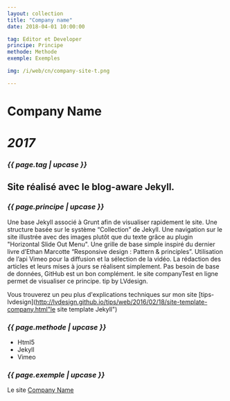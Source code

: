 ```yaml
---
layout: collection
title: "Company name"
date: 2018-04-01 10:00:00

tag: Editor et Developer 
principe: Principe
methode: Methode
exemple: Exemples

img: /i/web/cn/company-site-t.png

---
```

# Company Name 
# _2017_
### _{{ page.tag | upcase }}_

## Site réalisé avec le blog-aware Jekyll.

### _{{ page.principe | upcase }}_

Une base Jekyll associé à Grunt afin de visualiser rapidement le site.
Une structure basée sur le système “Collection” de Jekyll. Une navigation sur le site illustrée avec des images plutôt que du texte grâce au plugin "Horizontal Slide Out Menu". Une grille de base simple inspiré du dernier livre d’Ethan Marcotte “Responsive design : Pattern & principles”. Utilisation de l’api Vimeo pour la diffusion et la sélection de la vidéo. La rédaction des articles et leurs mises à jours se réalisent simplement. Pas besoin de base de données, GitHub est un bon complément. le site companyTest en ligne permet de visualiser ce principe. tip by LVdesign.

Vous trouverez un peu plus d'explications techniques sur mon site [tips-lvdesign](http://lvdesign.github.io/tips/web/2016/02/18/site-template-company.html"le site template Jekyll")
### _{{ page.methode | upcase }}_
- Html5
- Jekyll
- Vimeo

### _{{ page.exemple | upcase }}_
Le site [Company Name](http://lvdesign.github.io/companyTest/ "le site template Jekyll")